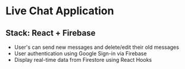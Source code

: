 # Live Chat Application 
## Stack: React + Firebase

- User's can send new messages and delete/edit their old messages
- User authentication using Google Sign-in via Firebase
- Display real-time data from Firestore using React Hooks
